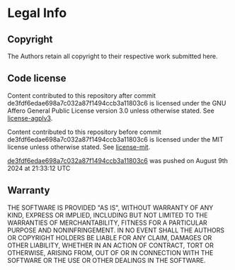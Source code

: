 # Legal Info

## Copyright

The Authors retain all copyright to their respective work submitted here.

## Code license

Content contributed to this repository after commit de3fdf6edae698a7c032a87f1494ccb3a11803c6 is licensed under the GNU Affero General Public License version 3.0 unless otherwise stated. See [license-agplv3](./license-agplv3.txt).

Content contributed to this repository before commit de3fdf6edae698a7c032a87f1494ccb3a11803c6 is licensed under the MIT license unless otherwise stated. See [license-mit](./license-mit.txt).

[de3fdf6edae698a7c032a87f1494ccb3a11803c6](https://github.com/AdventureSpaceTeam/AdventureSpace/commit/de3fdf6edae698a7c032a87f1494ccb3a11803c6) was pushed on August 9th 2024 at 21:33:12 UTC

## Warranty

THE SOFTWARE IS PROVIDED "AS IS", WITHOUT WARRANTY OF ANY KIND, EXPRESS OR
IMPLIED, INCLUDING BUT NOT LIMITED TO THE WARRANTIES OF MERCHANTABILITY, FITNESS
FOR A PARTICULAR PURPOSE AND NONINFRINGEMENT. IN NO EVENT SHALL THE AUTHORS OR
COPYRIGHT HOLDERS BE LIABLE FOR ANY CLAIM, DAMAGES OR OTHER LIABILITY, WHETHER
IN AN ACTION OF CONTRACT, TORT OR OTHERWISE, ARISING FROM, OUT OF OR IN
CONNECTION WITH THE SOFTWARE OR THE USE OR OTHER DEALINGS IN THE SOFTWARE.
